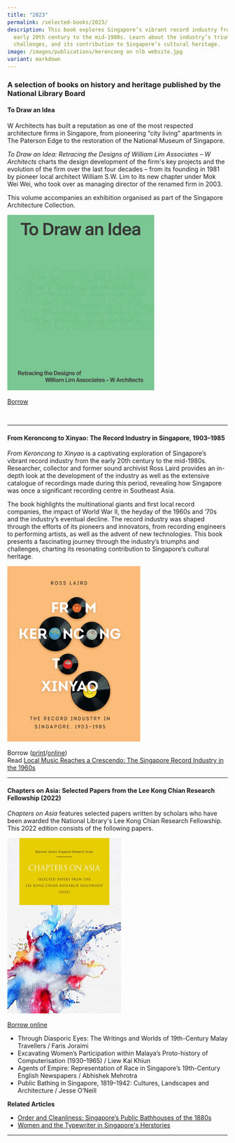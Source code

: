 ```yaml
---
title: "2023"
permalink: /selected-books/2023/
description: This book explores Singapore’s vibrant record industry from the
  early 20th century to the mid-1980s. Learn about the industry’s triumphs and
  challenges, and its contribution to Singapore’s cultural heritage.
image: /images/publications/keroncong on nlb website.jpg
variant: markdown
---
```

### A selection of books on history and heritage published by the National Library Board

#### <a style="text-decoration: none; font-weight: bold;" href="https://eservice.nlb.gov.sg/redir/itemdetails?bid=206124820" target="_blank">To Draw an Idea</a> 

W Architects has built a reputation as one of the most respected architecture firms in Singapore, from pioneering “city living” apartments in The Paterson Edge to the restoration of the National Museum of Singapore. 

*To Draw an Idea: Retracing the Designs of William Lim Associates – W Architects* charts the design development of the firm's key projects and the evolution of the firm over the last four decades – from its founding in 1981 by pioneer local architect William S.W. Lim to its new chapter under Mok Wei Wei, who took over as managing director of the renamed firm in 2003.

This volume accompanies an exhibition organised as part of the Singapore Architecture Collection.

<img src="/images/publications/MWW_Book_Cover10.jpg" style="width:auto; height:400px">

[Borrow](https://eservice.nlb.gov.sg/redir/itemdetails?bid=206124820)

<br>

<hr>

#### <a style="text-decoration: none; font-weight: bold;" href="https://biblioasia.nlb.gov.sg/vol-19/issue-2/jul-sep-2023/singapore-record-industry-1960s/" target="_blank">From Keroncong to Xinyao: The Record Industry in Singapore, 1903–1985</a>

<i>From Keroncong to Xinyao</i> is a captivating exploration of Singapore’s vibrant record industry from the early 20th century to the mid-1980s. Researcher, collector and former sound archivist Ross Laird provides an in-depth look at the development of the industry as well as the extensive catalogue of recordings made during this period, revealing how Singapore was once a significant recording centre in Southeast Asia. 

The book highlights the multinational giants and first local record companies, the impact of World War II, the heyday of the 1960s and ‘70s and the industry’s eventual decline. The record industry was shaped through the efforts of its pioneers and innovators, from recording engineers to performing artists, as well as the advent of new technologies. This book presents a fascinating journey through the industry’s triumphs and challenges, charting its resonating contribution to Singapore’s cultural heritage.

<img src="/images/publications/record%20industry%20in%20singapore.jpg" style="width:auto; height:400px">

Borrow ([print](https://catalogue.nlb.gov.sg/cgi-bin/spydus.exe/ENQ/WPAC/BIBENQ?SETLVL=1&amp;BRN=205959499)/[online](https://nlb.overdrive.com/media/9780193))<br>
Read [Local Music Reaches a Crescendo: The Singapore Record Industry in the 1960s](/vol-19/issue-2/jul-sep-2023/singapore-record-industry-1960s/)

<hr>

#### <a style="text-decoration: none; font-weight: bold;" href="https://nlb.overdrive.com/media/10138662" target="_blank" id="coa">Chapters on Asia: Selected Papers from the Lee Kong Chian Research Fellowship (2022)</a> 
<i>Chapters on Asia</i> features selected papers written by scholars who have been awarded the National Library's Lee Kong Chian Research Fellowship. This 2022 edition consists of the following papers.
 
<img src="/images/publications/chapters%20on%20asia%202022.jpg" style="width:auto; height:400px">

[Borrow online](https://nlb.overdrive.com/media/10138662)

* Through Diasporic Eyes: The Writings and Worlds of 19th-Century Malay Travellers / Faris Joraimi  
* Excavating Women’s Participation within Malaya’s Proto-history of Computerisation (1930–1965) / Liew Kai Khiun  
* Agents of Empire: Representation of Race in Singapore’s 19th-Century English Newspapers / Abhishek Mehrotra
* Public Bathing in Singapore, 1819–1942: Cultures, Landscapes and Architecture / Jesse O’Neill  

**Related Articles**
* [Order and Cleanliness: Singapore’s Public Bathhouses of the 1880s](/vol-19/issue-1/apr-jun-2023/public-bathhouses-singapore/)
* [Women and the Typewriter in Singapore's Herstories](/vol-19/issue-1/apr-jun-2023/women-typewriter-singapore/)
 
<hr>